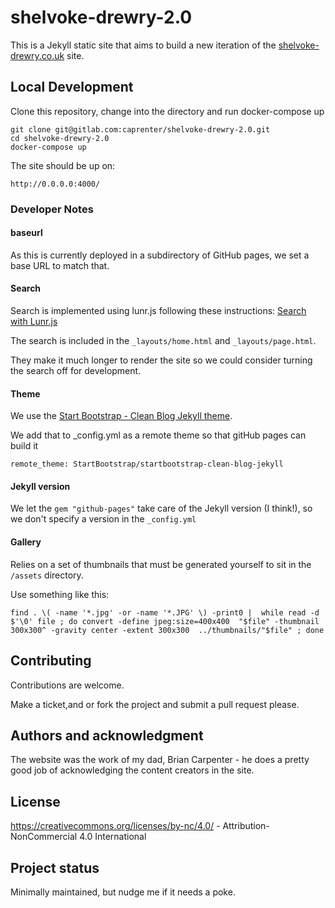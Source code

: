 # shelvoke-drewry-2.0

This is a Jekyll static site that aims to build a new iteration of the [shelvoke-drewry.co.uk](https://shelvoke-drewry.co.uk) site.

## Local Development

Clone this repository, change into the directory and run docker-compose up

    git clone git@gitlab.com:caprenter/shelvoke-drewry-2.0.git
    cd shelvoke-drewry-2.0
    docker-compose up

The site should be up on:

    http://0.0.0.0:4000/

### Developer Notes

#### baseurl

As this is currently deployed in a subdirectory of GitHub pages, we set a base URL to match that.

#### Search

Search is implemented using lunr.js following these instructions: [Search with Lunr.js](https://jekyllcodex.org/without-plugin/search-lunr/)

The search is included in the `_layouts/home.html` and `_layouts/page.html`.

They make it much longer to render the site so we could consider turning the search off for development.

#### Theme

We use the [Start Bootstrap - Clean Blog Jekyll theme](https://github.com/StartBootstrap/startbootstrap-clean-blog-jekyll).

We add that to _config.yml as a remote theme so that gitHub pages can build it

    remote_theme: StartBootstrap/startbootstrap-clean-blog-jekyll

#### Jekyll version
 
We let the `gem "github-pages"` take care of the Jekyll version (I think!), so we don't specify a version in the `_config.yml`

#### Gallery 

Relies on a set of thumbnails that must be generated yourself to sit in the `/assets` directory.

Use something like this:

    find . \( -name '*.jpg' -or -name '*.JPG' \) -print0 |  while read -d $'\0' file ; do convert -define jpeg:size=400x400  "$file" -thumbnail 300x300^ -gravity center -extent 300x300  ../thumbnails/"$file" ; done

## Contributing

Contributions are welcome.

Make a ticket,and or fork the project and submit a pull request please.

## Authors and acknowledgment

The website was the work of my dad, Brian Carpenter - he does a pretty good job of acknowledging the content creators in the site.

## License

https://creativecommons.org/licenses/by-nc/4.0/ - Attribution-NonCommercial 4.0 International 

## Project status

Minimally maintained, but nudge me if it needs a poke.
